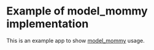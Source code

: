 # Example of model_mommy implementation

This is an example app to show [model_mommy](https://github.com/vandersonmota/model_mommy) usage.
